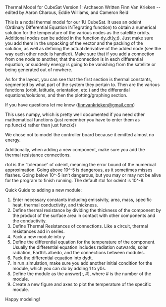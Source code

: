 Thermal Model for CubeSat
Version 1: Archaeon
Written Finn Van Krieken -- edited by Aaron Charous, Eddie Williams, and Cameron Reid

This is a nodal thermal model for our 1U CubeSat. It uses an odeint (Ordinary Differential Equation INTegrating function)
to obtain a numerical solution for the temperature of the various nodes as the satellite orbits. Additional nodes can be
added in the function dy_dt(y,t). Just make sure you add them in the unpacking of the vector and the packing of the solution,
as well as defining the actual derivative of the added node (see the way each other node is handled). Make sure that if you
add a connection from one node to another, that the connection is in each differential equation, or suddenly energy is going
to be vanishing from the satellite or being generated out of nowhere.

As for the layout, you can see that the first section is thermal constants, segmented by what part of the system they
pertain to. Then are the various functions (orbit, latitude, orientation, etc.) and the differential equations/solutions,
and then the plotting/graphing section.

If you have questions let me know (finnvankrieken@gmail.com)

This uses numpy, which is pretty well documented if you need other mathematical functions (just
remember you have to enter them as np.func(x) rather than just func(x))

We chose not to model the controller board because it emitted almost no energy.

Additionally, when adding a new component, make sure you add the thermal resistance connections.

rtol is the “tolerance” of odeint, meaning the error bound of the numerical approximation.  Going above 10^-5 is dangerous, as it sometimes misses flashes.  Going below 10^-5 isn’t dangerous, but you may or may not be alive for the program to finish running.  The default rtol for odeint is 10^-8.

Quick Guide to adding a new module:
1. Enter necessary constants including emissivity, area, mass, specific heat, thermal conductivity, and thickness.
2. Define thermal resistance by dividing the thickness of the component by the product of the surface area in contact with other components and the conductivity.
3.  Define Thermal Resistances of connections.  Like a circuit, thermal resistances add in series.
4.  Pack a new module into y
5.  Define the differential equation for the temperature of the component.  Usually the differential equation includes radiation outwards, solar radiation, Earth’s albedo, and the connections between modules.  
6.  Pack the differential equation into dydt.
7.  In run_simulation, make sure you add another initial condition for the module, which you can do by adding 1 to y0s.
8.  Define the module as the answer[:, #], where # is the number of the module.
9.  Create a new figure and axes to plot the temperature of the specific module.

Happy modeling!
